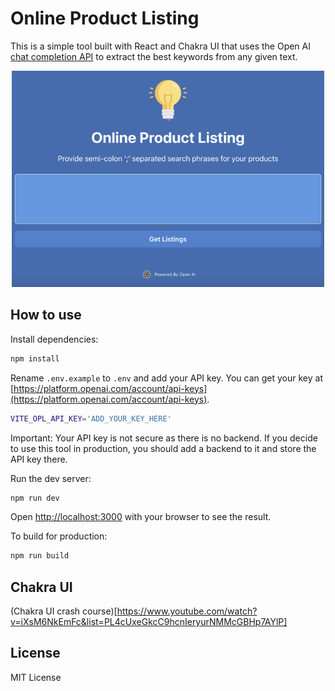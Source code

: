 # Online Product Listing

This is a simple tool built with React and Chakra UI that uses the Open AI [chat completion API](https://platform.openai.com/docs/guides/completion) to extract the best keywords from any given text.

<div style="text-align:center">
<img src="screenshot.png" width="500">
</div>

## How to use

Install dependencies:

```bash
npm install
```

Rename `.env.example` to `.env` and add your API key. You can get your key at [https://platform.openai.com/account/api-keys](https://platform.openai.com/account/api-keys).

```bash
VITE_OPL_API_KEY='ADD_YOUR_KEY_HERE'
```

Important: Your API key is not secure as there is no backend. If you decide to use this tool in production, you should add a backend to it and store the API key there.

Run the dev server:

```bash
npm run dev
```

Open [http://localhost:3000](http://localhost:3000) with your browser to see the result.

To build for production:

```bash
npm run build
```

## Chakra UI
(Chakra UI crash course)[https://www.youtube.com/watch?v=iXsM6NkEmFc&list=PL4cUxeGkcC9hcnIeryurNMMcGBHp7AYlP]

## License

MIT License
